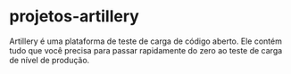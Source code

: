 # projetos-artillery
Artillery é uma plataforma de teste de carga de código aberto. Ele contém tudo que você precisa para passar rapidamente do zero ao teste de carga de nível de produção.
